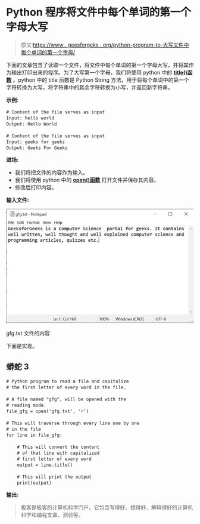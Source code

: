 # Python 程序将文件中每个单词的第一个字母大写

> 原文:[https://www . geesforgeks . org/python-program-to-大写文件中每个单词的第一个字母/](https://www.geeksforgeeks.org/python-program-to-capitalize-the-first-letter-of-every-word-in-the-file/)

下面的文章包含了读取一个文件，将文件中每个单词的第一个字母大写，并将其作为输出打印出来的程序。为了大写第一个字母，我们将使用 python 中的 [**title()函数**](https://www.geeksforgeeks.org/title-in-python/#:~:text=Title%20function%20in%20python%20is,which%20we%20need%20to%20convert.) 。python 中的 title 函数是 Python String 方法，用于将每个单词中的第一个字符转换为大写，将字符串中的其余字符转换为小写，并返回新字符串。

**示例:**

```
# Content of the file serves as input
Input: hello world
Output: Hello World

# Content of the file serves as input
Input: geeks for geeks
Output: Geeks For Geeks

```

**进场:**

*   我们将把文件的内容作为输入。
*   我们将使用 python 中的 [**open()函数**](https://www.geeksforgeeks.org/open-a-file-in-python/) 打开文件并保存其内容。
*   修改后打印内容。

**输入文件:**

![](img/6f59cdbb1cb80e36f875194789ae33a0.png)

gfg.txt 文件的内容

下面是实现。

## 蟒蛇 3

```
# Python program to read a file and capitalize
# the first letter of every word in the file.

# A file named "gfg", will be opened with the 
# reading mode. 
file_gfg = open('gfg.txt', 'r')

# This will traverse through every line one by one
# in the file
for line in file_gfg:

    # This will convert the content
    # of that line with capitalized
    # first letter of every word
    output = line.title()

    # This will print the output
    print(output)
```

**输出:**

> 极客是极客的计算机科学门户。它包含写得好、想得好、解释得好的计算机科学和编程文章、测验等。